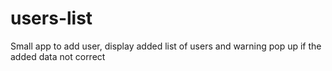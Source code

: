 # users-list
Small app to add user, display added list of users and warning pop up if the added data not correct
